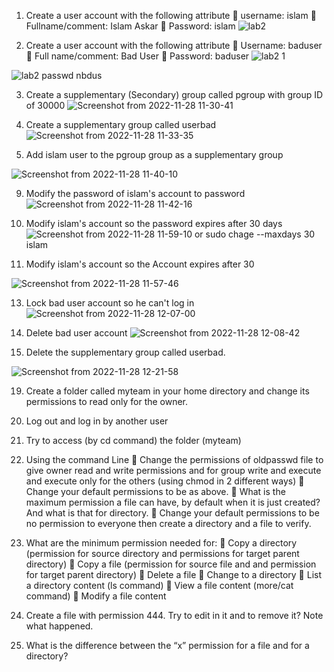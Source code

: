 1. Create a user account with the following attribute
 username: islam
 Fullname/comment: Islam Askar
 Password: islam
![lab2](https://user-images.githubusercontent.com/96814665/204120534-e4087656-1fa7-4b2f-bb46-9223613d563d.png)



2. Create a user account with the following attribute
 Username: baduser
 Full name/comment: Bad User
 Password: baduser
![lab2 1](https://user-images.githubusercontent.com/96814665/204120574-85fd5c94-50e2-4531-bdab-98ff4d81200b.png)

![lab2 passwd nbdus](https://user-images.githubusercontent.com/96814665/204120583-738b98c4-0452-4876-86d3-a3738ddd8582.png)


3. Create a supplementary (Secondary) group called pgroup with group ID of 30000
![Screenshot from 2022-11-28 11-30-41](https://user-images.githubusercontent.com/96814665/204242773-91e542dc-8504-41c1-b8cd-8bfd41cdf7b8.png)





5. Create a supplementary group called userbad
![Screenshot from 2022-11-28 11-33-35](https://user-images.githubusercontent.com/96814665/204243281-5542d454-8206-48da-ae07-221a73567483.png)



7. Add islam user to the pgroup group as a supplementary group

![Screenshot from 2022-11-28 11-40-10](https://user-images.githubusercontent.com/96814665/204244817-aa7e03ac-f9b9-41d4-857b-01e1132dc45d.png)


9. Modify the password of islam's account to password
![Screenshot from 2022-11-28 11-42-16](https://user-images.githubusercontent.com/96814665/204245241-4749daf9-5779-4a8b-95bb-776a5a0bd83a.png)




11. Modify islam's account so the password expires after 30 days![Screenshot from 2022-11-28 11-59-10](https://user-images.githubusercontent.com/96814665/204249050-8e63b725-6e6e-43b6-9f11-c8db9935a1fd.png)
 or sudo chage --maxdays 30 islam 



11. Modify islam's account so the Account expires after 30 
 
   ![Screenshot from 2022-11-28 11-57-46](https://user-images.githubusercontent.com/96814665/204248727-b187d5b1-e2fb-40b8-ba8b-55b34d8d9311.png)



13. Lock bad user account so he can't log in
![Screenshot from 2022-11-28 12-07-00](https://user-images.githubusercontent.com/96814665/204250614-63dd983b-6778-4db5-affa-19d97395a6d8.png)



15. Delete bad user account
![Screenshot from 2022-11-28 12-08-42](https://user-images.githubusercontent.com/96814665/204251166-618dcb91-2d59-449b-9d8a-2aa568bfe5a2.png)



17. Delete the supplementary group called userbad.

![Screenshot from 2022-11-28 12-21-58](https://user-images.githubusercontent.com/96814665/204253822-eae52b66-e4d2-4826-84a7-d58d315dfaf4.png)


19. Create a folder called myteam in your home directory and change its permissions to
read only for the owner.




14. Log out and log in by another user



16. Try to access (by cd command) the folder (myteam)


18. Using the command Line
 Change the permissions of oldpasswd file to give owner read and write
permissions and for group write and execute and execute only for the others
(using chmod in 2 different ways)
 Change your default permissions to be as above.
 What is the maximum permission a file can have, by default when it is just
created? And what is that for directory.
 Change your default permissions to be no permission to everyone then create a
directory and a file to verify.

17. What are the minimum permission needed for:
 Copy a directory (permission for source directory and permissions for target
parent directory)
 Copy a file (permission for source file and and permission for target parent
directory)
 Delete a file
 Change to a directory
 List a directory content (ls command)
 View a file content (more/cat command)
 Modify a file content
18. Create a file with permission 444. Try to edit in it and to remove it? Note what
happened.
19. What is the difference between the “x” permission for a file and for a
directory?
